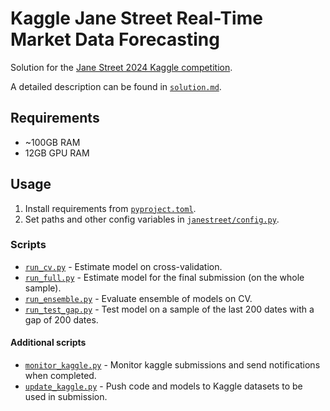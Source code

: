 # Kaggle Jane Street Real-Time Market Data Forecasting

Solution for the [Jane Street 2024 Kaggle competition](https://www.kaggle.com/competitions/jane-street-real-time-market-data-forecasting/overview).

A detailed description can be found in [`solution.md`](solution.md).

## Requirements

- ~100GB RAM
- 12GB GPU RAM

## Usage

1. Install requirements from [`pyproject.toml`](pyproject.toml).
2. Set paths and other config variables in [`janestreet/config.py`](janestreet/config.py).

### Scripts

- [`run_cv.py`](scripts/python/run_cv.py) - Estimate model on cross-validation.
- [`run_full.py`](scripts/python/run_full.py) - Estimate model for the final submission (on the whole sample).
- [`run_ensemble.py`](scripts/python/run_ensemble.py) - Evaluate ensemble of models on CV.
- [`run_test_gap.py`](scripts/python/run_test_gap.py) - Test model on a sample of the last 200 dates with a gap of 200 dates.

#### Additional scripts

- [`monitor_kaggle.py`](scripts/python/monitor_kaggle.py) - Monitor kaggle submissions and send notifications when completed.
- [`update_kaggle.py`](scripts/python/update_kaggle.py) - Push code and models to Kaggle datasets to be used in submission.
